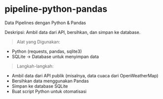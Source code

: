 # pipeline-python-pandas
Data Pipelines dengan Python &amp; Pandas

Deskripsi: Ambil data dari API, bersihkan, dan simpan ke database.

> Alat yang Digunakan:
  - Python (requests, pandas, sqlite3)
  - SQLite → Database untuk menyimpan data

> Langkah-langkah:
  - Ambil data dari API publik (misalnya, data cuaca dari OpenWeatherMap)
  - Bersihkan data menggunakan Pandas
  - Simpan ke database SQLite
  - Buat script Python untuk otomatisasi
